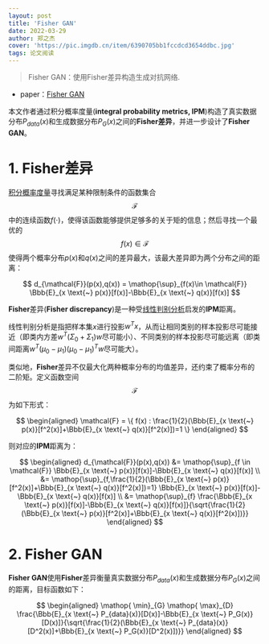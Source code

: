 ```yaml
---
layout: post
title: 'Fisher GAN'
date: 2022-03-29
author: 郑之杰
cover: 'https://pic.imgdb.cn/item/6390705bb1fccdcd3654ddbc.jpg'
tags: 论文阅读
---
```


> Fisher GAN：使用Fisher差异构造生成对抗网络.

- paper：[Fisher GAN](https://arxiv.org/abs/1705.09675)


本文作者通过积分概率度量(**integral probability metrics, IPM**)构造了真实数据分布$P_{data}(x)$和生成数据分布$P_G(x)$之间的**Fisher差异**，并进一步设计了**Fisher GAN**。

# 1. Fisher差异

[积分概率度量](https://0809zheng.github.io/2022/12/06/ipm.html)寻找满足某种限制条件的函数集合$$\mathcal{F}$$中的连续函数$f(\cdot)$，使得该函数能够提供足够多的关于矩的信息；然后寻找一个最优的$$f(x)\in \mathcal{F}$$使得两个概率分布$p(x)$和$q(x)$之间的差异最大，该最大差异即为两个分布之间的距离：

$$ d_{\mathcal{F}}(p(x),q(x)) = \mathop{\sup}_{f(x)\in \mathcal{F}} \Bbb{E}_{x \text{~} p(x)}[f(x)]-\Bbb{E}_{x \text{~} q(x)}[f(x)] $$

**Fisher**差异(**Fisher discrepancy**)是一种受[线性判别分析](https://0809zheng.github.io/2020/03/24/lda.html)启发的**IPM**距离。

线性判别分析是指把样本集$x$进行投影$w^Tx$，从而让相同类别的样本投影尽可能接近（即类内方差$w^T(\Sigma_0+\Sigma_1)w$尽可能小）、不同类别的样本投影尽可能远离（即类间距离$w^T(\mu_0-\mu_1)(\mu_0-\mu_1)^Tw$尽可能大）。

类似地，**Fisher**差异不仅最大化两种概率分布的均值差异，还约束了概率分布的二阶矩。定义函数空间$$\mathcal{F}$$为如下形式：

$$ \begin{aligned} \mathcal{F} = \{ f(x) : \frac{1}{2}(\Bbb{E}_{x \text{~} p(x)}[f^2(x)]+\Bbb{E}_{x \text{~} q(x)}[f^2(x)])=1 \} \end{aligned} $$

则对应的**IPM**距离为：

$$ \begin{aligned} d_{\mathcal{F}}(p(x),q(x)) &= \mathop{\sup}_{f \in \mathcal{F}} \Bbb{E}_{x \text{~} p(x)}[f(x)]-\Bbb{E}_{x \text{~} q(x)}[f(x)] \\ &= \mathop{\sup}_{f,\frac{1}{2}(\Bbb{E}_{x \text{~} p(x)}[f^2(x)]+\Bbb{E}_{x \text{~} q(x)}[f^2(x)])=1} \Bbb{E}_{x \text{~} p(x)}[f(x)]-\Bbb{E}_{x \text{~} q(x)}[f(x)] \\ &= \mathop{\sup}_{f} \frac{\Bbb{E}_{x \text{~} p(x)}[f(x)]-\Bbb{E}_{x \text{~} q(x)}[f(x)]}{\sqrt{\frac{1}{2}(\Bbb{E}_{x \text{~} p(x)}[f^2(x)]+\Bbb{E}_{x \text{~} q(x)}[f^2(x)])}} \end{aligned} $$

# 2. Fisher GAN

**Fisher GAN**使用**Fisher**差异衡量真实数据分布$P_{data}(x)$和生成数据分布$P_G(x)$之间的距离，目标函数如下：

$$ \begin{aligned} \mathop{ \min}_{G} \mathop{ \max}_{D} \frac{\Bbb{E}_{x \text{~} P_{data}(x)}[D(x)]-\Bbb{E}_{x \text{~} P_G(x)}[D(x)]}{\sqrt{\frac{1}{2}(\Bbb{E}_{x \text{~} P_{data}(x)}[D^2(x)]+\Bbb{E}_{x \text{~} P_G(x)}[D^2(x)])}}  \end{aligned} $$


